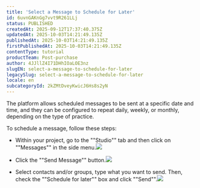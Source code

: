 ```yaml
---
title: 'Select a Message to Schedule for Later'
id: 6uvnGAKnGg7vvt9R261LLj
status: PUBLISHED
createdAt: 2025-09-12T17:37:40.375Z
updatedAt: 2025-10-03T14:21:49.135Z
publishedAt: 2025-10-03T14:21:49.135Z
firstPublishedAt: 2025-10-03T14:21:49.135Z
contentType: tutorial
productTeam: Post-purchase
author: 4JJllZ4I71DHhIOaLOE3nz
slugEN: select-a-message-to-schedule-for-later
legacySlug: select-a-message-to-schedule-for-later
locale: en
subcategoryId: 2kZMtDveyKwicJ6Hs8s2yN
---
```


The platform allows scheduled messages to be sent at a specific date and time, and they can be configured to repeat daily, weekly, or monthly, depending on the type of practice.

To schedule a message, follow these steps:

-    Within your project, go to the ""Studio"" tab and then click on ""Messages"" in the side menu.![](https://cdn.statically.io/gh/vtexdocs/help-center-content/refs/heads/main/docs/en/tutorials/weni-by-vtex/studio/select-a-message-to-schedule-for-later_1.png)

-    Click the ""Send Message"" button.![](https://cdn.statically.io/gh/vtexdocs/help-center-content/refs/heads/main/docs/en/tutorials/weni-by-vtex/studio/select-a-message-to-schedule-for-later_2.png)

-    Select contacts and/or groups, type what you want to send. Then, check the ""Schedule for later"" box and click ""Send"".![](https://cdn.statically.io/gh/vtexdocs/help-center-content/refs/heads/main/docs/en/tutorials/weni-by-vtex/studio/select-a-message-to-schedule-for-later_3.png)
